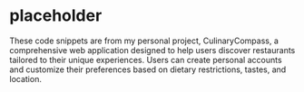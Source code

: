 # placeholder
These code snippets are from my personal project, CulinaryCompass, a comprehensive web application designed to help users discover restaurants tailored to their unique experiences. Users can create personal accounts and customize their preferences based on dietary restrictions, tastes, and location.
